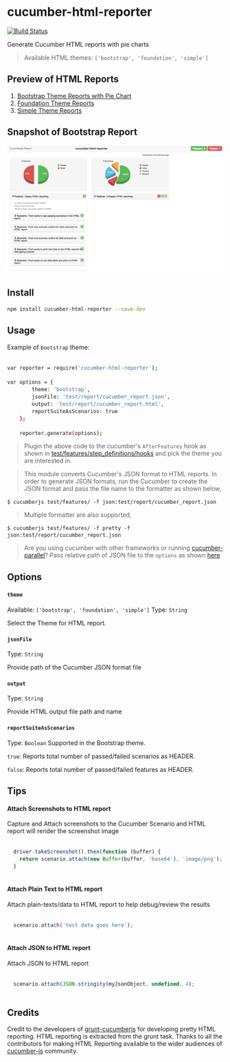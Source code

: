 cucumber-html-reporter
======================

[![Build Status](https://travis-ci.org/gkushang/cucumber-html-reporter.svg?branch=develop)](https://travis-ci.org/gkushang/cucumber-html-reporter)

Generate Cucumber HTML reports with pie charts
> Available HTML themes: `['bootstrap', 'foundation', 'simple']`


## Preview of HTML Reports

1. [Bootstrap Theme Reports with Pie Chart][3]
2. [Foundation Theme Reports][4]
3. [Simple Theme Reports][5]


## Snapshot of Bootstrap Report
![Alt text](/test/report/cucumber_report_bootstrap_snapshot.png "Snapshot - Bootstrap Report")


## Install

``` bash
npm install cucumber-html-reporter --save-dev
```

## Usage

Example of `bootstrap` theme:

``` bash

var reporter = require('cucumber-html-reporter');

var options = {
        theme: 'bootstrap',
        jsonFile: 'test/report/cucumber_report.json',
        output: 'test/report/cucumber_report.html',
        reportSuiteAsScenarios: true
    };

    reporter.generate(options);
```


> Plugin the above code to the cucumber's `AfterFeatures` hook as shown in [test/features/step_definitions/hooks][7] and pick the theme you are interested in.

> This module converts Cucumber's JSON format to HTML reports. In order to generate JSON formats, run the Cucumber to create the JSON format and pass the file name to the formatter as shown below,

```
$ cucumberjs test/features/ -f json:test/report/cucumber_report.json
```

> Multiple formatter are also supported, 

```
$ cucumberjs test/features/ -f pretty -f json:test/report/cucumber_report.json
```

> Are you using cucumber with other frameworks or running [cucumber-parallel][6]? Pass relative path of JSON file to the `options` as shown [here][7]

 
## Options

#### `theme`
Available: `['bootstrap', 'foundation', 'simple']`
Type: `String`

Select the Theme for HTML report.


#### `jsonFile`
Type: `String`

Provide path of the Cucumber JSON format file


#### `output`
Type: `String`

Provide HTML output file path and name


#### `reportSuiteAsScenarios`
Type: `Boolean`
Supported in the Bootstrap theme. 

`true`: Reports total number of passed/failed scenarios as HEADER.

`false`: Reports total number of passed/failed features as HEADER.

## Tips

#### Attach Screenshots to HTML report

Capture and Attach screenshots to the Cucumber Scenario and HTML report will render the screenshot image

```javascript
  
  driver.takeScreenshot().then(function (buffer) {
    return scenario.attach(new Buffer(buffer, 'base64'), 'image/png');
  }
  
```

#### Attach Plain Text to HTML report

Attach plain-texts/data to HTML report to help debug/review the results

```javascript
 
  scenario.attach('test data goes here');
 
```

#### Attach JSON to HTML report

Attach JSON to HTML report

```javascript
 
  scenario.attach(JSON.stringity(myJsonObject, undefined, 4);
 
```

## Credits

Credit to the developers of [grunt-cucumberjs][1] for developing pretty HTML reporting. HTML reporting is extracted from the grunt task. Thanks to all the contributors for making HTML Reporting available to the wider audiences of [cucumber-js][2] community.

[1]: https://www.npmjs.com/package/grunt-cucumberjs "grunt-cucummberjs"
[2]: https://github.com/cucumber/cucumber-js "CucumberJs"
[3]: http://htmlpreview.github.io/?https://github.com/gkushang/grunt-cucumberjs/blob/cucumber-reports/test/cucumber-reports/cucumber-report-bootstrap.html "Bootstrap Theme Reports"
[4]: http://htmlpreview.github.io/?https://github.com/gkushang/grunt-cucumberjs/blob/cucumber-reports/test/cucumber-reports/cucumber-report-foundation.html "Foundation Theme Reports"
[5]: http://htmlpreview.github.io/?https://github.com/gkushang/grunt-cucumberjs/blob/cucumber-reports/test/cucumber-reports/cucumber-report-simple.html "Simple Theme Reports"
[6]: https://www.npmjs.com/package/cucumber-parallel "cucumber-parallel"
[7]: https://github.com/gkushang/cucumber-html-reporter/blob/develop/test/features/step_definitions/hooks.js#L13-L44

